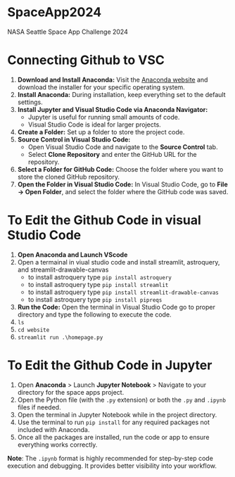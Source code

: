 # SpaceApp2024
NASA Seattle Space App Challenge 2024


# Connecting Github to VSC
1) **Download and Install Anaconda:** Visit the [Anaconda website](https://www.anaconda.com/download) and download the installer for your specific operating system.
2) **Install Anaconda:** During installation, keep everything set to the default settings.
3) **Install Jupyter and Visual Studio Code via Anaconda Navigator:**
    * Jupyter is useful for running small amounts of code.
    * Visual Studio Code is ideal for larger projects.
4) **Create a Folder:** Set up a folder to store the project code.
5) **Source Control in Visual Studio Code:**
    * Open Visual Studio Code and navigate to the **Source Control** tab.
    * Select **Clone Repository** and enter the GitHub URL for the repository.
6) **Select a Folder for GitHub Code:** Choose the folder where you want to store the cloned GitHub repository.
7) **Open the Folder in Visual Studio Code:** In Visual Studio Code, go to **File → Open Folder**, and select the folder where the GitHub code was saved.


# To Edit the Github Code in visual Studio Code 
1) **Open Anaconda and Launch VScode**
2) Open a termainal in viual studio code and install streamlit, astroquery, and streamlit-drawable-canvas 
    * to install astroquery type `pip install astroquery`
    * to install astroquery type `pip install streamlit`
    * to install astroquery type `pip install streamlit-drawable-canvas`
    * to install astroquery type `pip install pipreqs` 
3) **Run the Code:** Open the terminal in Visual Studio Code go to proper directory and type the following to execute the code.
4) `ls`
5) `cd website`
6) `streamlit run .\homepage.py` 

# To Edit the Github Code in Jupyter 
1)  Open **Anaconda** > Launch **Jupyter Notebook** > Navigate to your directory for the space apps project.
2) Open the Python file (with the `.py` extension) or both the `.py` and `.ipynb` files if needed.
3) Open the terminal in Jupyter Notebook while in the project directory.
4) Use the terminal to run `pip install` for any required packages not included with Anaconda.
5) Once all the packages are installed, run the code or app to ensure everything works correctly.

**Note**: The `.ipynb` format is highly recommended for step-by-step code execution and debugging. It provides better visibility into your workflow.



